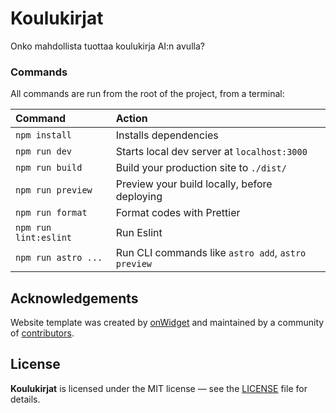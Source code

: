 # Koulukirjat

Onko mahdollista tuottaa koulukirja AI:n avulla?

### Commands

All commands are run from the root of the project, from a terminal:

| Command               | Action                                             |
| :-------------------- | :------------------------------------------------- |
| `npm install`         | Installs dependencies                              |
| `npm run dev`         | Starts local dev server at `localhost:3000`        |
| `npm run build`       | Build your production site to `./dist/`            |
| `npm run preview`     | Preview your build locally, before deploying       |
| `npm run format`      | Format codes with Prettier                         |
| `npm run lint:eslint` | Run Eslint                                         |
| `npm run astro ...`   | Run CLI commands like `astro add`, `astro preview` |

## Acknowledgements

Website template was created by [onWidget](https://onwidget.com) and maintained by a community of [contributors](https://github.com/onwidget/astrowind/graphs/contributors).

## License

**Koulukirjat** is licensed under the MIT license — see the [LICENSE](./LICENSE.md) file for details.
